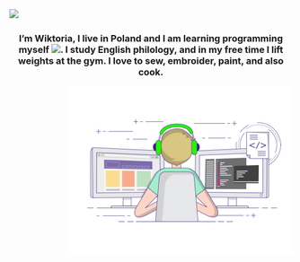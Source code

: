 <img src="https://capsule-render.vercel.app/api?type=waving&color=A3DCBE&height=300&section=header&text=Hi%20everyone!&fontSize=90&fontColor=e2f3e8" />
<h3 align="center">I’m Wiktoria, I live in Poland and I am learning programming myself <img src="![image](https://github.com/Wikaobl/Wikaobl/assets/107032701/fa62dbbb-2859-4e31-899b-7849b29c60ce)
">. I study English philology, and in my free time I lift weights at the gym. I love to sew, embroider, paint, and also cook.</h3>
<img align="right" alt="Coding" width="400" src="https://raw.githubusercontent.com/devSouvik/devSouvik/master/gif3.gif">


<!--
**Wikaobl/Wikaobl** is a ✨ _special_ ✨ repository because its `README.md` (this file) appears on your GitHub profile.

Here are some ideas to get you started:

- 🔭 I’m currently working on ...
- 🌱 I’m currently learning ...
- 👯 I’m looking to collaborate on ...
- 🤔 I’m looking for help with ...
- 💬 Ask me about ...
- 📫 How to reach me: ...
- 😄 Pronouns: ...
- ⚡ Fun fact: ...
-->
